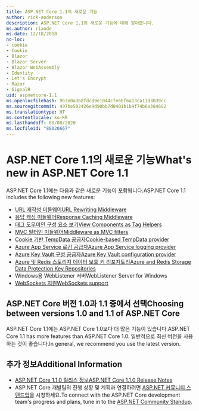 ```yaml
---
title: ASP.NET Core 1.1의 새로운 기능
author: rick-anderson
description: ASP.NET Core 1.1의 새로운 기능에 대해 알아봅니다.
ms.author: riande
ms.date: 12/18/2018
no-loc:
- cookie
- Cookie
- Blazor
- Blazor Server
- Blazor WebAssembly
- Identity
- Let's Encrypt
- Razor
- SignalR
uid: aspnetcore-1.1
ms.openlocfilehash: 9b3e0a368fdcd9e1044cfe6bf6a13ca11d3039cc
ms.sourcegitcommit: 497be502426e9d90bb7d0401b1b9f74b6a384682
ms.translationtype: HT
ms.contentlocale: ko-KR
ms.lasthandoff: 08/08/2020
ms.locfileid: "88020667"
---
```

# <a name="whats-new-in-aspnet-core-11"></a><span data-ttu-id="a0694-103">ASP.NET Core 1.1의 새로운 기능</span><span class="sxs-lookup"><span data-stu-id="a0694-103">What's new in ASP.NET Core 1.1</span></span>

<span data-ttu-id="a0694-104">ASP.NET Core 1.1에는 다음과 같은 새로운 기능이 포함됩니다.</span><span class="sxs-lookup"><span data-stu-id="a0694-104">ASP.NET Core 1.1 includes the following new features:</span></span>

- [<span data-ttu-id="a0694-105">URL 재작성 미들웨어</span><span class="sxs-lookup"><span data-stu-id="a0694-105">URL Rewriting Middleware</span></span>](xref:fundamentals/url-rewriting)
- [<span data-ttu-id="a0694-106">응답 캐싱 미들웨어</span><span class="sxs-lookup"><span data-stu-id="a0694-106">Response Caching Middleware</span></span>](xref:performance/caching/middleware)
- [<span data-ttu-id="a0694-107">태그 도우미인 구성 요소 보기</span><span class="sxs-lookup"><span data-stu-id="a0694-107">View Components as Tag Helpers</span></span>](xref:mvc/views/view-components#invoking-a-view-component-as-a-tag-helper)
- [<span data-ttu-id="a0694-108">MVC 필터인 미들웨어</span><span class="sxs-lookup"><span data-stu-id="a0694-108">Middleware as MVC filters</span></span>](xref:mvc/controllers/filters#using-middleware-in-the-filter-pipeline)
- [<span data-ttu-id="a0694-109">Cookie 기반 TempData 공급자</span><span class="sxs-lookup"><span data-stu-id="a0694-109">Cookie-based TempData provider</span></span>](xref:fundamentals/app-state#tempdata)
- [<span data-ttu-id="a0694-110">Azure App Service 로깅 공급자</span><span class="sxs-lookup"><span data-stu-id="a0694-110">Azure App Service logging provider</span></span>](xref:fundamentals/logging/index#azure-app-service-provider)
- [<span data-ttu-id="a0694-111">Azure Key Vault 구성 공급자</span><span class="sxs-lookup"><span data-stu-id="a0694-111">Azure Key Vault configuration provider</span></span>](xref:security/key-vault-configuration)
- [<span data-ttu-id="a0694-112">Azure 및 Redis 스토리지 데이터 보호 키 리포지토리</span><span class="sxs-lookup"><span data-stu-id="a0694-112">Azure and Redis Storage Data Protection Key Repositories</span></span>](xref:security/data-protection/implementation/key-storage-providers)
- <span data-ttu-id="a0694-113">Windows용 WebListener 서버</span><span class="sxs-lookup"><span data-stu-id="a0694-113">WebListener Server for Windows</span></span>
- [<span data-ttu-id="a0694-114">WebSockets 지원</span><span class="sxs-lookup"><span data-stu-id="a0694-114">WebSockets support</span></span>](xref:fundamentals/websockets)

## <a name="choosing-between-versions-10-and-11-of-aspnet-core"></a><span data-ttu-id="a0694-115">ASP.NET Core 버전 1.0과 1.1 중에서 선택</span><span class="sxs-lookup"><span data-stu-id="a0694-115">Choosing between versions 1.0 and 1.1 of ASP.NET Core</span></span>

<span data-ttu-id="a0694-116">ASP.NET Core 1.1에는 ASP.NET Core 1.0보다 더 많은 기능이 있습니다.</span><span class="sxs-lookup"><span data-stu-id="a0694-116">ASP.NET Core 1.1 has more features than ASP.NET Core 1.0.</span></span> <span data-ttu-id="a0694-117">일반적으로 최신 버전을 사용하는 것이 좋습니다.</span><span class="sxs-lookup"><span data-stu-id="a0694-117">In general, we recommend you use the latest version.</span></span>

## <a name="additional-information"></a><span data-ttu-id="a0694-118">추가 정보</span><span class="sxs-lookup"><span data-stu-id="a0694-118">Additional Information</span></span>

- [<span data-ttu-id="a0694-119">ASP.NET Core 1.1.0 릴리스 정보</span><span class="sxs-lookup"><span data-stu-id="a0694-119">ASP.NET Core 1.1.0 Release Notes</span></span>](https://github.com/dotnet/aspnetcore/releases/tag/1.1.0)
- <span data-ttu-id="a0694-120">ASP.NET Core 개발팀의 진행 상황 및 계획과 연결하려면 [ASP.NET 커뮤니티 스탠드업](https://live.asp.net/)을 시청하세요.</span><span class="sxs-lookup"><span data-stu-id="a0694-120">To connect with the ASP.NET Core development team's progress and plans, tune in to the [ASP.NET Community Standup](https://live.asp.net/).</span></span>

